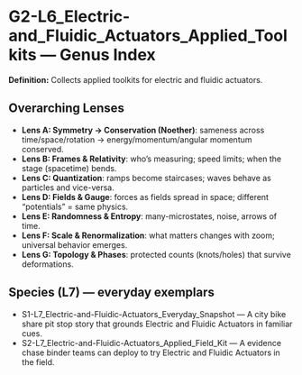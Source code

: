 # G2-L6_Electric-and_Fluidic_Actuators_Applied_Toolkits — Genus Index
**Definition:** Collects applied toolkits for electric and fluidic actuators.

## Overarching Lenses

- **Lens A: Symmetry -> Conservation (Noether)**: sameness across time/space/rotation → energy/momentum/angular momentum conserved.
- **Lens B: Frames & Relativity**: who’s measuring; speed limits; when the stage (spacetime) bends.
- **Lens C: Quantization**: ramps become staircases; waves behave as particles and vice-versa.
- **Lens D: Fields & Gauge**: forces as fields spread in space; different “potentials” = same physics.
- **Lens E: Randomness & Entropy**: many-microstates, noise, arrows of time.
- **Lens F: Scale & Renormalization**: what matters changes with zoom; universal behavior emerges.
- **Lens G: Topology & Phases**: protected counts (knots/holes) that survive deformations.

## Species (L7) — everyday exemplars
- S1-L7_Electric-and-Fluidic-Actuators_Everyday_Snapshot — A city bike share pit stop story that grounds Electric and Fluidic Actuators in familiar cues.
- S2-L7_Electric-and-Fluidic-Actuators_Applied_Field_Kit — A evidence chase binder teams can deploy to try Electric and Fluidic Actuators in the field.
